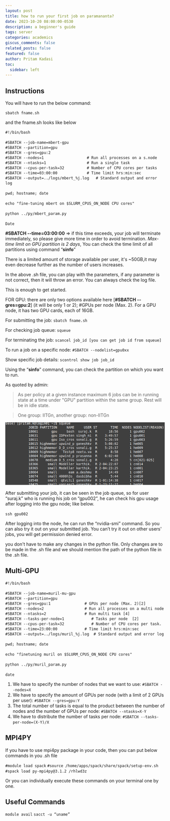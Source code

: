 ```yaml
---
layout: post
title: how to run your first job on paramananta?
date: 2023-10-20 08:00:00-0530
description: a beginner's guide
tags: server
categories: academics
giscus_comments: false
related_posts: false
featured: false
author: Pritam Kadasi
toc:
  sidebar: left
---
```




## Instructions

You will have to run the below command:


```
sbatch fname.sh
```

and the fname.sh looks like below

```
#!/bin/bash

#SBATCH --job-name=mbert-gpu
#SBATCH --partition=gpu
#SBATCH --gres=gpu:2
#SBATCH --nodes=1                	# Run all processes on a s.node 	 
#SBATCH --ntasks=1               	# Run a single task           	 
#SBATCH --cpus-per-task=32        	# Number of CPU cores per tasks
#SBATCH --time=03:00:00          	# Time limit hrs:min:sec
#SBATCH --output=../logs/mbert_%j.log 	# Standard output and error log

pwd; hostname; date

echo "fine-tuning mbert on $SLURM_CPUS_ON_NODE CPU cores"

python ../py/mbert_param.py

Date
```



**#SBATCH --time=03:00:00**  ⇒ if this time exceeds, your job will terminate immediately, so please give more time in order to avoid termination. *Max-time limit on GPU partition is 2 days*, You can check the time limit of all partitions using command “**sinfo**”

There is a limited amount of storage available per user, it's ~50GB,it may even decrease further as the number of users increases.

In the above .sh file, you can play with the parameters, if any parameter is not correct, then it will throw an error. You can always check the log file.

This is enough to get started.


FOR GPU: there are only two options available here [**#SBATCH --gres=gpu:2**] (it will be only 1 or 2); #GPUs per node (Max. 2).
For a GPU node, it has two GPU cards, each of 16GB.


For submitting the job: 
`sbatch fname.sh`

For checking job queue:
	`squeue`

For terminating the job:
	`scancel job_id [you can get job id from squeue]`

To run a job on a specific node:
	`#SBATCH --nodelist=gpu0xx`

Show specific job details:
	`scontrol show job job_id`
    
    
    
Using the “**sinfo**” command, you can check the partition on which you want to run.


As quoted by admin:
> As per policy at a given instance maximum 6 jobs can be in running state at a time under "GPU" partition within the same group. Rest will be in idle state.

> One group: IITGn, another group: non-IITGn


![squeue](/assets/img/blogs/param.png "squeue command display")


After submitting your job, it can be seen in the job queue, so for user “suraj.k” who is running his job on “gpu002”, he can check his gpu usage after logging into the gpu node; like below.

`ssh gpu002`

After logging into the node, he can run the “nvidia-smi” command. So you can also try it out on your submitted job. You can’t try it out on other users' jobs, you will get permission denied error.


you don't have to make any changes in the python file. Only changes are to be made in the .sh file and we should mention the path of the python file in the .sh file.



## Multi-GPU

```
#!/bin/bash

#SBATCH --job-name=muril-mu-gpu
#SBATCH --partition=gpu
#SBATCH --gres=gpu:1               # GPUs per node (Max. 2)[2]
#SBATCH --nodes=2                  # Run all processes on a multi node       
#SBATCH --ntasks=2                 # Run multi task [4]
#SBATCH --tasks-per-node=1      	  # Tasks per node  [2]          
#SBATCH --cpus-per-task=32      	  # Number of CPU cores per task.
#SBATCH --time=23:00:00            # Time limit hrs:min:sec
#SBATCH --output=../logs/muril_%j.log  # Standard output and error log

pwd; hostname; date

echo "finetuning muril on $SLURM_CPUS_ON_NODE CPU cores"

python ../py/muril_param.py

date

```


1. We have to specify the number of nodes that we want to use: `#SBATCH --nodes=X`
1. We have to specify the amount of GPUs per node (with a limit of 2 GPUs per user): `#SBATCH --gres=gpu:Y`
1. The total number of tasks is equal to the product between the number of nodes and the number of GPUs per node: `#SBATCH --ntasks=X·Y`
1. We have to distribute the number of tasks per node: `#SBATCH --tasks-per-node=(X·Y)/X`


## MPI4PY

If you have to use mpi4py package in your code, then you can put below commands in you .sh file

`#module load spack`
`#source /home/apps/spack/share/spack/setup-env.sh`
`#spack load py-mpi4py@3.1.2 /rhlwd3z`

Or you can individually execute these commands on your terminal one by one.


## Useful Commands

`module avail`
`sacct -u “uname”`

